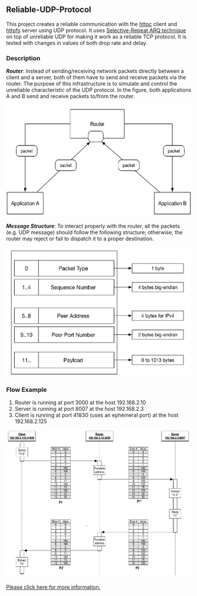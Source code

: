 ## Reliable-UDP-Protocol
This project creates a reliable communication with the [httpc](https://github.com/DhwaniSondhi/HTTP-Client-Implementation) client and [httpfs](https://github.com/DhwaniSondhi/File-Server-Application) server using UDP protocol. It uses [Selective-Repeat ARQ technique](https://en.wikipedia.org/wiki/Selective_Repeat_ARQ) on top of unreliable UDP for making it work as a reliable TCP protocol. It is tested with changes in values of both drop rate and delay.

### Description
***Router***:
Instead of sending/receiving network packets directly between a client and a server, both of them have to send and receive packets via the router. The purpose of this infrastructure is to simulate and control the unreliable characteristic of the UDP protocol. In the figure, both applications A and B send and receive packets to/from the router.

<img src="https://github.com/DhwaniSondhi/Reliable-UDP-Protocol/blob/master/images/1.PNG" width="600" height="300"/><br/>
<br/>***Message Structure***:
To interact properly with the router, all the packets (e.g. UDP message) should follow the following structure; otherwise, the router may reject or fail to dispatch it to a proper destination.

<img src="https://github.com/DhwaniSondhi/Reliable-UDP-Protocol/blob/master/images/2.PNG" width="500" height="350"/>

### Flow Example
1. Router is running at port 3000 at the host 192.168.2.10
2. Server is running at port 8007 at the host 192.168.2.3
3. Client is running at port 41830 (uses an ephemeral port) at the host 192.168.2.125
<img src="https://github.com/DhwaniSondhi/Reliable-UDP-Protocol/blob/master/images/3.PNG" width="600" height="400"/>

[Please click here for more information.](https://github.com/DhwaniSondhi/Reliable-UDP-Protocol/blob/master/Project%20Description.pdf)
